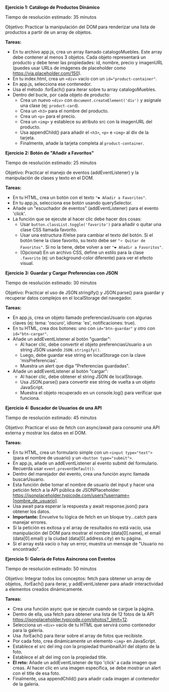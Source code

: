 **Ejercicio 1: Catálogo de Productos Dinámico**

Tiempo de resolución estimado: 35 minutos

Objetivo: Practicar la manipulación del DOM para renderizar una lista de productos a partir de un array de objetos.

**Tareas:**

- En tu archivo app.js, crea un array llamado catalogoMuebles. Este array debe contener al menos 3 objetos. Cada objeto representará un producto y debe tener las propiedades: id, nombre, precio y imagenURL (puedes usar URLs de imágenes de placeholder como https://via.placeholder.com/150).
- En tu index.html, crea un `<div>` vacío con un `id="product-container"`.
- En app.js, selecciona ese contenedor.
- Usa el método .forEach() para iterar sobre tu array catalogoMuebles.
- Dentro del bucle, por cada objeto de producto:
  - Crea un nuevo `<div>` con `document.createElement('div')` y asígnale una clase (ej: `product-card`).
  - Crea un `<h3>` para el nombre del producto.
  - Crea un `<p>` para el precio.
  - Crea un `<img>` y establece su atributo src con la imagenURL del producto.
  - Usa appendChild() para añadir el `<h3>`, `<p>` e `<img>` al div de la tarjeta.
  - Finalmente, añade la tarjeta completa al `product-container`.

**Ejercicio 2: Botón de "Añadir a Favoritos"**

Tiempo de resolución estimado: 25 minutos

Objetivo: Practicar el manejo de eventos (addEventListener) y la manipulación de clases y texto en el DOM.

**Tareas:**

- En tu HTML, crea un botón con el texto `"❤️ Añadir a Favoritos"`.
- En tu app.js, selecciona ese botón usando querySelector.
- Añade un "escuchador de eventos" (addEventListener) para el evento 'click'.
- La función que se ejecute al hacer clic debe hacer dos cosas:
  - Usar `button.classList.toggle('favorito')` para añadir o quitar una clase CSS llamada favorito.
  - Usar una estructura if/else para cambiar el texto del botón. Si el botón tiene la clase favorito, su texto debe ser `"⭐ Quitar de Favoritos"`. Si no la tiene, debe volver a ser `"❤️ Añadir a Favoritos"`.
  - (Opcional) En un archivo CSS, define un estilo para la clase `.favorito` (ej: un background-color diferente) para ver el efecto visual.

**Ejercicio 3: Guardar y Cargar Preferencias con JSON**

Tiempo de resolución estimado: 30 minutos

Objetivo: Practicar el uso de JSON.stringify() y JSON.parse() para guardar y recuperar datos complejos en el localStorage del navegador.

**Tareas:**

- En app.js, crea un objeto llamado preferenciasUsuario con algunas claves (ej: tema: 'oscuro', idioma: 'es', notificaciones: true).
- En tu HTML, crea dos botones: uno con `id="btn-guardar"` y otro con `id="btn-cargar"`.
- Añade un addEventListener al botón "guardar":
  - Al hacer clic, debe convertir el objeto preferenciasUsuario a un string JSON usando `JSON.stringify()`.
  - Luego, debe guardar ese string en localStorage con la clave 'misPreferencias'.
  - Muestra un alert que diga "Preferencias guardadas".
- Añade un addEventListener al botón "cargar":
  - Al hacer clic, debe obtener el string JSON de localStorage.
  - Usa JSON.parse() para convertir ese string de vuelta a un objeto JavaScript.
  - Muestra el objeto recuperado en un console.log() para verificar que funciona.

**Ejercicio 4: Buscador de Usuarios de una API**

Tiempo de resolución estimado: 45 minutos

Objetivo: Practicar el uso de fetch con async/await para consumir una API externa y mostrar los datos en el DOM.

**Tareas:**

- En tu HTML, crea un formulario simple con un `<input type="text">` (para el nombre de usuario) y un `<button type="submit">`.
- En app.js, añade un addEventListener al evento submit del formulario. Recuerda usar `event.preventDefault()`.
- Dentro del manejador del evento, crea una función async llamada buscarUsuario.
- Esta función debe tomar el nombre de usuario del input y hacer una petición fetch a la API pública de JSONPlaceholder: https://jsonplaceholder.typicode.com/users?username=[nombre_de_usuario].
- Usa await para esperar la respuesta y await response.json() para obtener los datos.
- **Importante:** Envuelve tu lógica de fetch en un bloque try...catch para manejar errores.
- Si la petición es exitosa y el array de resultados no está vacío, usa manipulación del DOM para mostrar el nombre (data[0].name), el email (data[0].email) y la ciudad (data[0].address.city) en tu página.
- Si el array está vacío o hay un error, muestra un mensaje de "Usuario no encontrado".

**Ejercicio 5: Galería de Fotos Asíncrona con Eventos**

Tiempo de resolución estimado: 50 minutos

Objetivo: Integrar todos los conceptos: fetch para obtener un array de objetos, .forEach() para iterar, y addEventListener para añadir interactividad a elementos creados dinámicamente.

**Tareas:**

- Crea una función async que se ejecute cuando se cargue la página.
- Dentro de ella, usa fetch para obtener una lista de 12 fotos de la API https://jsonplaceholder.typicode.com/photos?_limit=12.
- Selecciona un `<div>` vacío de tu HTML que servirá como contenedor para la galería.
- Usa .forEach() para iterar sobre el array de fotos que recibiste.
- Por cada foto, crea dinámicamente un elemento `<img>` en JavaScript.
- Establece el src del img con la propiedad thumbnailUrl del objeto de la foto.
- Establece el alt del img con la propiedad title.
- **El reto:** Añade un addEventListener de tipo 'click' a cada imagen que creas. Al hacer clic en una imagen específica, se debe mostrar un alert con el title de esa foto.
- Finalmente, usa appendChild() para añadir cada imagen al contenedor de la galería.
